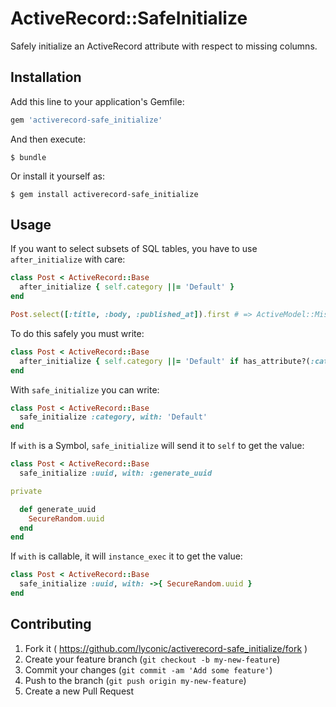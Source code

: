 # ActiveRecord::SafeInitialize

Safely initialize an ActiveRecord attribute with respect to missing columns.

## Installation

Add this line to your application's Gemfile:

```ruby
gem 'activerecord-safe_initialize'
```

And then execute:

    $ bundle

Or install it yourself as:

    $ gem install activerecord-safe_initialize

## Usage

If you want to select subsets of SQL tables, you have to use `after_initialize` with care:

```ruby
class Post < ActiveRecord::Base
  after_initialize { self.category ||= 'Default' }
end

Post.select([:title, :body, :published_at]).first # => ActiveModel::MissingAttributeError
```

To do this safely you must write:

```ruby
class Post < ActiveRecord::Base
  after_initialize { self.category ||= 'Default' if has_attribute?(:category) }
end
```

With `safe_initialize` you can write:

```ruby
class Post < ActiveRecord::Base
  safe_initialize :category, with: 'Default'
end
```

If `with` is a Symbol, `safe_initialize` will send it to `self` to get the value:

```ruby
class Post < ActiveRecord::Base
  safe_initialize :uuid, with: :generate_uuid

private

  def generate_uuid
    SecureRandom.uuid
  end
end
```

If `with` is callable, it will `instance_exec` it to get the value:

```ruby
class Post < ActiveRecord::Base
  safe_initialize :uuid, with: ->{ SecureRandom.uuid }
end
```

## Contributing

1. Fork it ( https://github.com/lyconic/activerecord-safe_initialize/fork )
2. Create your feature branch (`git checkout -b my-new-feature`)
3. Commit your changes (`git commit -am 'Add some feature'`)
4. Push to the branch (`git push origin my-new-feature`)
5. Create a new Pull Request
